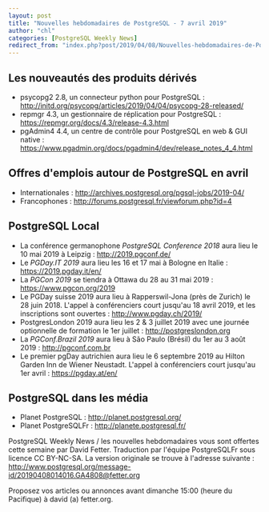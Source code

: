 ```yaml
---
layout: post
title: "Nouvelles hebdomadaires de PostgreSQL - 7 avril 2019"
author: "chl"
categories: [PostgreSQL Weekly News]
redirect_from: "index.php?post/2019/04/08/Nouvelles-hebdomadaires-de-PostgreSQL-7-avril-2019"
---
```



<h2>Les nouveaut&eacute;s des produits d&eacute;riv&eacute;s</h2>

<ul>

<li>psycopg2 2.8, un connecteur python pour PostgreSQL&nbsp;: <a target="_blank" href="http://initd.org/psycopg/articles/2019/04/04/psycopg-28-released/">http://initd.org/psycopg/articles/2019/04/04/psycopg-28-released/</a></li>

<li>repmgr 4.3, un gestionnaire de r&eacute;plication pour PostgreSQL&nbsp;: <a target="_blank" href="https://repmgr.org/docs/4.3/release-4.3.html">https://repmgr.org/docs/4.3/release-4.3.html</a></li>

<li>pgAdmin4 4.4, un centre de contr&ocirc;le pour PostgreSQL en web & GUI native&nbsp;: <a target="_blank" href="https://www.pgadmin.org/docs/pgadmin4/dev/release_notes_4_4.html">https://www.pgadmin.org/docs/pgadmin4/dev/release_notes_4_4.html</a></li>

</ul>

<!--more-->


<h2>Offres d'emplois autour de PostgreSQL en avril</h2>

<ul>

<li>Internationales : <a target="_blank" href="http://archives.postgresql.org/pgsql-jobs/2019-04/">http://archives.postgresql.org/pgsql-jobs/2019-04/</a></li>

<li>Francophones : <a target="_blank" href="http://forums.postgresql.fr/viewforum.php?id=4">http://forums.postgresql.fr/viewforum.php?id=4</a></li>

</ul>

<h2>PostgreSQL Local</h2>

<ul>

<li>La conf&eacute;rence germanophone <em>PostgreSQL Conference 2018</em> aura lieu le 10 mai 2019 &agrave; Leipzig&nbsp;: <a target="_blank" href="http://2019.pgconf.de/">http://2019.pgconf.de/</a></li>

<li>Le <em>PGDay.IT 2019</em> aura lieu les 16 et 17 mai &agrave; Bologne en Italie&nbsp;: <a target="_blank" href="https://2019.pgday.it/en/">https://2019.pgday.it/en/</a></li>

<li>La <em>PGCon 2019</em> se tiendra &agrave; Ottawa du 28 au 31 mai 2019&nbsp;: <a target="_blank" href="https://www.pgcon.org/2019">https://www.pgcon.org/2019</a></li>

<li>Le PGDay suisse 2019 aura lieu &agrave; Rapperswil-Jona (pr&egrave;s de Zurich) le 28 juin 2018. L'appel &agrave; conf&eacute;renciers court jusqu'au 18 avril 2019, et les inscriptions sont ouvertes&nbsp;: <a target="_blank" href="http://www.pgday.ch/2019/">http://www.pgday.ch/2019/</a></li>

<li>PostgresLondon 2019 aura lieu les 2 & 3 juillet 2019 avec une journ&eacute;e optionnelle de formation le 1er juillet&nbsp;: <a target="_blank" href="http://postgreslondon.org">http://postgreslondon.org</a></li>

<li>La <em>PGConf.Brazil 2019</em> aura lieu &agrave; S&atilde;o Paulo (Br&eacute;sil) du 1er au 3 ao&ucirc;t 2019&nbsp;: <a target="_blank" href="http://pgconf.com.br">http://pgconf.com.br</a></li>

<li>Le premier pgDay autrichien aura lieu le 6 septembre 2019 au Hilton Garden Inn de Wiener Neustadt. L'appel &agrave; conf&eacute;renciers court jusqu'au 1er avril&nbsp;: <a target="_blank" href="https://pgday.at/en/">https://pgday.at/en/</a></li>

</ul>

<h2>PostgreSQL dans les m&eacute;dia</h2>

<ul>

<li>Planet PostgreSQL : <a target="_blank" href="http://planet.postgresql.org/">http://planet.postgresql.org/</a></li>

<li>Planet PostgreSQLFr : <a target="_blank" href="http://planete.postgresql.fr/">http://planete.postgresql.fr/</a></li>

</ul>

<p>PostgreSQL Weekly News / les nouvelles hebdomadaires vous sont offertes cette semaine par David Fetter. Traduction par l'&eacute;quipe PostgreSQLFr sous licence CC BY-NC-SA. La version originale se trouve &agrave; l'adresse suivante : <a target="_blank" href="http://www.postgresql.org/message-id/20190408014016.GA4808@fetter.org">http://www.postgresql.org/message-id/20190408014016.GA4808@fetter.org</a></p>

<p>Proposez vos articles ou annonces avant dimanche 15:00 (heure du Pacifique) &agrave; david (a) fetter.org.</p>